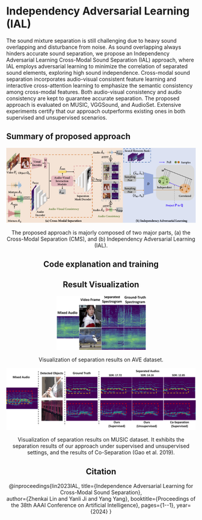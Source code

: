 # Independency Adversarial Learning (IAL)
The sound mixture separation is still challenging due to heavy sound overlapping and disturbance from noise. As sound overlapping always hinders accurate sound separation, we propose an Independency Adversarial Learning Cross-Modal Sound Separation (IAL) approach, where IAL employs adversarial learning to minimize the correlation of separated sound elements, exploring high sound independence. Cross-modal sound separation incorporates audio-visual consistent feature learning and interactive cross-attention learning to emphasize the semantic consistency among cross-modal features. Both audio-visual consistency and audio consistency are kept to guarantee accurate separation. The proposed approach is evaluated on MUSIC, VGGSound, and AudioSet. Extensive experiments certify that our approach outperforms existing ones in both supervised and unsupervised scenarios.

##  Summary of proposed approach
<div align=center> 
<img src="https://github.com/yanliji/IAL/blob/main/Image/Framework1.png")
</div>
  
The proposed approach is majorly composed of two major parts, (a) the Cross-Modal Separation (CMS), and (b) Independency Adversarial Learning (IAL). 

##  Code explanation and training


##  Result Visualization
![Separation results of audio spectrums in the AVE dataset.](https://github.com/yanliji/IAL/blob/main/Image/AVESeparationResults.png)

Visualization of separation results on AVE dataset. 

![Mixture separation results.](https://github.com/yanliji/IAL/blob/main/Image/Supervised%20Separation%20Results%20(1).png)

Visualization of separation results on MUSIC dataset. It exhibits the separation results of our approach under supervised and
unsupervised settings, and the results of Co-Separation (Gao et al. 2019).

## Citation

@inproceedings{lin2023IAL,
  title={Independence Adversarial Learning for Cross-Modal Sound Separation},  
  author={Zhenkai Lin and Yanli Ji and Yang Yang},
  booktitle={Proceedings of the 38th AAAI Conference on Artificial Intelligence},
  pages={1--1},
  year={2024}
}
